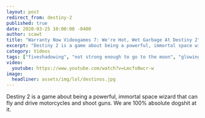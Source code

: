 ```yaml
---
layout: post
redirect_from: destiny-2
published: true
date: 2020-03-25 10:00:00 -0400
author: scawt
title: "Warranty Now Videogames 7: We're Hot, Wet Garbage At Destiny 2"
excerpt: "Destiny 2 is a game about being a powerful, immortal space wizard that can fly and drive motorcycles and shoot guns. We are 100% absolute dogshit at it."
category: Videos
tags: ["fiveshadowing", "not strong enough to go to the moon", "glowing weak spots", "Big Dick Victor", "Guardian down", "PC game", "fuk u", "oh shit my bike", "immune to bullets", "Alkane addicts", "define 'fun'", "Destiny 2", "Bungie", "warranty now video games", "wnvidya", "video games", "Just Because It Hurts And Nobody Likes It Doesn't Mean We're Not Having A Good Time", "next time I'll respawn with a gun instead of long hair", "guns"]
video:
  youtube: https://www.youtube.com/watch?v=Lmcfo0wcr-w
image:
  headliner: assets/img/lol/destinos.jpg
---
```


Destiny 2 is a game about being a powerful, immortal space wizard that can fly and drive motorcycles and shoot guns. We are 100% absolute dogshit at it.